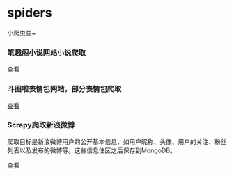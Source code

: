 # spiders

小爬虫些~

### 笔趣阁小说网站小说爬取

[查看](./biquge/)

### 斗图啦表情包网站，部分表情包爬取

[查看](./bqb/)

### Scrapy爬取新浪微博

爬取目标是新浪微博用户的公开基本信息，如用户昵称、头像、用户的关注、粉丝列表以及发布的微博等。这些信息住区之后保存到MongoDB。

[查看](./Weibo/)